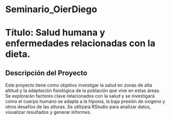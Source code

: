 # Seminario_OierDiego
# Título: Salud humana y enfermedades relacionadas con la dieta.

## Descripción del Proyecto 

Este proyecto tiene como objetivo investigar la salud en zonas de alta altitud y la adaptación fisiológica de la población que vive en estas áreas. Se explorarán factores clave relacionados con la salud y se investigará cómo el cuerpo humano se adapta a la hipoxia, la baja presión de oxígeno y otros desafíos de las alturas. Se utilizará RStudio para analizar datos, visualizar resultados y generar informes.
